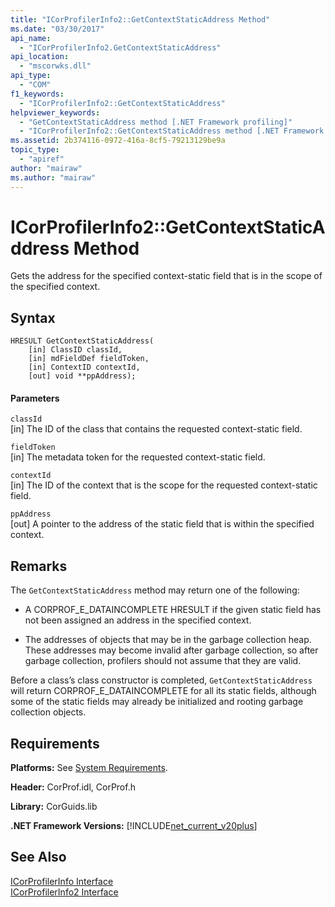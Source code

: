 ```yaml
---
title: "ICorProfilerInfo2::GetContextStaticAddress Method"
ms.date: "03/30/2017"
api_name: 
  - "ICorProfilerInfo2.GetContextStaticAddress"
api_location: 
  - "mscorwks.dll"
api_type: 
  - "COM"
f1_keywords: 
  - "ICorProfilerInfo2::GetContextStaticAddress"
helpviewer_keywords: 
  - "GetContextStaticAddress method [.NET Framework profiling]"
  - "ICorProfilerInfo2::GetContextStaticAddress method [.NET Framework profiling]"
ms.assetid: 2b374116-0972-416a-8cf5-79213129be9a
topic_type: 
  - "apiref"
author: "mairaw"
ms.author: "mairaw"
---
```

# ICorProfilerInfo2::GetContextStaticAddress Method
Gets the address for the specified context-static field that is in the scope of the specified context.  
  
## Syntax  
  
```  
HRESULT GetContextStaticAddress(  
    [in] ClassID classId,  
    [in] mdFieldDef fieldToken,  
    [in] ContextID contextId,  
    [out] void **ppAddress);  
```  
  
#### Parameters  
 `classId`  
 [in] The ID of the class that contains the requested context-static field.  
  
 `fieldToken`  
 [in] The metadata token for the requested context-static field.  
  
 `contextId`  
 [in] The ID of the context that is the scope for the requested context-static field.  
  
 `ppAddress`  
 [out] A pointer to the address of the static field that is within the specified context.  
  
## Remarks  
 The `GetContextStaticAddress` method may return one of the following:  
  
-   A CORPROF_E_DATAINCOMPLETE HRESULT if the given static field has not been assigned an address in the specified context.  
  
-   The addresses of objects that may be in the garbage collection heap. These addresses may become invalid after garbage collection, so after garbage collection, profilers should not assume that they are valid.  
  
 Before a class’s class constructor is completed, `GetContextStaticAddress` will return CORPROF_E_DATAINCOMPLETE for all its static fields, although some of the static fields may already be initialized and rooting garbage collection objects.  
  
## Requirements  
 **Platforms:** See [System Requirements](../../../../docs/framework/get-started/system-requirements.md).  
  
 **Header:** CorProf.idl, CorProf.h  
  
 **Library:** CorGuids.lib  
  
 **.NET Framework Versions:** [!INCLUDE[net_current_v20plus](../../../../includes/net-current-v20plus-md.md)]  
  
## See Also  
 [ICorProfilerInfo Interface](../../../../docs/framework/unmanaged-api/profiling/icorprofilerinfo-interface.md)  
 [ICorProfilerInfo2 Interface](../../../../docs/framework/unmanaged-api/profiling/icorprofilerinfo2-interface.md)
